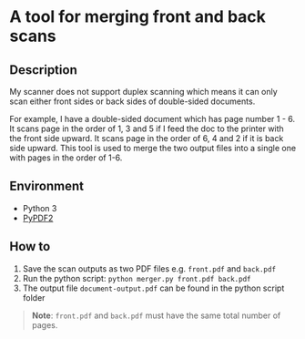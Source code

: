 # A tool for merging front and back scans

## Description

My scanner does not support duplex scanning which means it can only scan either front sides or back sides of double-sided documents.

For example, I have a double-sided document which has page number 1 - 6. It scans page in the order of 1, 3 and 5 if I feed the doc to the printer with the front side upward. It scans page in the order of 6, 4 and 2 if it is back side upward. This tool is used to merge the two output files into a single one with pages in the order of 1-6.

## Environment

- Python 3
- [PyPDF2](https://pypi.org/project/PyPDF2/)

## How to

1. Save the scan outputs as two PDF files e.g. `front.pdf` and `back.pdf`
2. Run the python script: `python merger.py front.pdf back.pdf`
3. The output file `document-output.pdf` can be found in the python script folder

> **Note**: `front.pdf` and `back.pdf` must have the same total number of pages. 
